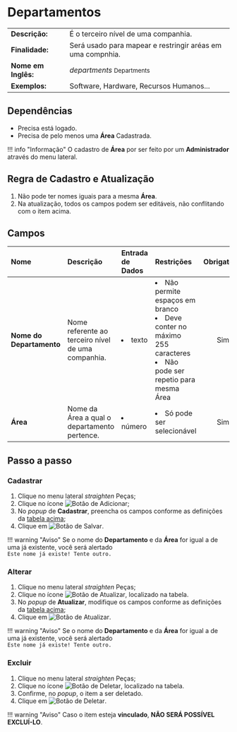 # Departamentos
| | |
|-|-|
|**Descrição:**| É o terceiro nível de uma companhia.  |
|**Finalidade:**| Será usado para mapear e restringir aréas em uma compnhia. |
|**Nome em Inglês:**|_departments_ <small>Departments</small>|
|**Exemplos:**|Software, Hardware, Recursos Humanos...|

## Dependências

* Precisa está logado.
* Precisa de pelo menos uma **Área** Cadastrada.

!!! info "Informação"
    O cadastro de **Área** por ser feito por um **Administrador** através do menu lateral.

## Regra de Cadastro e Atualização

1. Não pode ter nomes iguais para a mesma **Área**.
2. Na atualização, todos os campos podem ser editáveis, não conflitando com o item acima.


## Campos

Nome|Descrição|Entrada de Dados|Restrições|Obrigatório|
:---|:--------|:---|:---|:---------:
**Nome do Departamento**|Nome referente ao terceiro nível de uma companhia.|<li>texto</li>|<li>Não permite espaços em branco</li><li>Deve conter no máximo 255 caracteres</li><li>Não pode ser repetio para mesma Área</li>|<span class="badge badge-pill badge-success">Sim</span>
**Área**|Nome da Área a qual o departamento pertence.|<li>número</li>|<li>Só pode ser selecionável</li>|<span class="badge badge-pill badge-success">Sim</span>

## Passo a passo

### Cadastrar

1. Clique no menu lateral <span class="btn-panel"><i class="material-icons">straighten</i> Peças</span>;
2. Clique no ícone ![Botão de Adicionar](/assets/images/button_add.png);
3. No _popup_ de **Cadastrar**, preencha os campos conforme as definições da <a href="#campos">tabela acima</a>;
4. Clique em ![Botão de Salvar](/assets/images/button_save.png).

!!! warning "Aviso"
    Se o nome do **Departamento** e da **Área** for igual a de uma já existente, você será alertado  
    `Este nome já existe! Tente outro.`

### Alterar

1. Clique no menu lateral <span class="btn-panel"><i class="material-icons">straighten</i> Peças</span>;
2. Clique no ícone ![Botão de Atualizar](/assets/images/button_update.png), localizado na tabela.
3. No _popup_ de **Atualizar**, modifique os campos conforme as definições da <a href="#campos">tabela acima</a>;
4. Clique em ![Botão de Atualizar](/assets/images/button_update_large.png).

!!! warning "Aviso"
    Se o nome do **Departamento** e da **Área** for igual a de uma já existente, você será alertado  
    `Este nome já existe! Tente outro.`

### Excluir

1. Clique no menu lateral <span class="btn-panel"><i class="material-icons">straighten</i> Peças</span>;
2. Clique no ícone ![Botão de Deletar](/assets/images/button_delete.png), localizado na tabela.
3. Confirme, no _popup_, o item a ser deletado.
4. Clique em ![Botão de Deletar](/assets/images/button_delete_large.png).

!!! warning "Aviso"
    Caso o item esteja **vinculado**, **NÃO SERÁ POSSÍVEL EXCLUÍ-LO**.